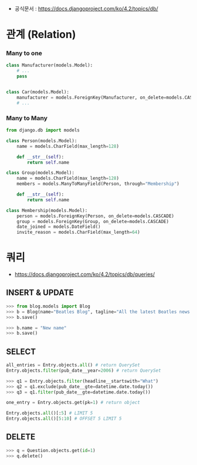 - 공식문서 : https://docs.djangoproject.com/ko/4.2/topics/db/


# 관계 (Relation)

### Many to one
```python
class Manufacturer(models.Model):
    # ...
    pass


class Car(models.Model):
    manufacturer = models.ForeignKey(Manufacturer, on_delete=models.CASCADE)
    # ...
```

### Many to Many
```python
from django.db import models

class Person(models.Model):
    name = models.CharField(max_length=128)

    def __str__(self):
        return self.name

class Group(models.Model):
    name = models.CharField(max_length=128)
    members = models.ManyToManyField(Person, through="Membership")

    def __str__(self):
        return self.name

class Membership(models.Model):
    person = models.ForeignKey(Person, on_delete=models.CASCADE)
    group = models.ForeignKey(Group, on_delete=models.CASCADE)
    date_joined = models.DateField()
    invite_reason = models.CharField(max_length=64)
```

# 쿼리
- https://docs.djangoproject.com/ko/4.2/topics/db/queries/

## INSERT & UPDATE
```python
>>> from blog.models import Blog
>>> b = Blog(name="Beatles Blog", tagline="All the latest Beatles news.")
>>> b.save()

>>> b.name = "New name"
>>> b.save()
```

## SELECT
```python
all_entries = Entry.objects.all() # return QuerySet
Entry.objects.filter(pub_date__year=2006) # return QuerySet

>>> q1 = Entry.objects.filter(headline__startswith="What")
>>> q2 = q1.exclude(pub_date__gte=datetime.date.today())
>>> q3 = q1.filter(pub_date__gte=datetime.date.today())

one_entry = Entry.objects.get(pk=1) # return object

Entry.objects.all()[:5] # LIMIT 5
Entry.objects.all()[5:10] # OFFSET 5 LIMIT 5
```

## DELETE
```python
>>> q = Question.objects.get(id=1)
>>> q.delete()
```
